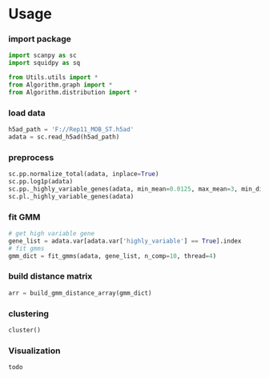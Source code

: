 # Usage

### import package

```python
import scanpy as sc
import squidpy as sq

from Utils.utils import *
from Algorithm.graph import *
from Algorithm.distribution import *
```

### load data

```python
h5ad_path = 'F://Rep11_MOB_ST.h5ad'
adata = sc.read_h5ad(h5ad_path)
```

### preprocess

```python
sc.pp.normalize_total(adata, inplace=True)
sc.pp.log1p(adata)
sc.pp._highly_variable_genes(adata, min_mean=0.0125, max_mean=3, min_disp=0.5)
sc.pl._highly_variable_genes(adata)
```

### fit GMM

```python
# get high variable gene 
gene_list = adata.var[adata.var['highly_variable'] == True].index
# fit gmms
gmm_dict = fit_gmms(adata, gene_list, n_comp=10, thread=4)
```

### build distance matrix

```python
arr = build_gmm_distance_array(gmm_dict)
```

### clustering

```python
cluster()
```

### Visualization

```python
todo
```